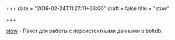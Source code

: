 +++
date = "2016-02-24T11:27:11+03:00"
draft = false
title = "stow"

+++

<p><a href="https://github.com/djherbis/stow">stow</a>&nbsp;- Пакет для работы с персистентными данными в boltdb.</p>

